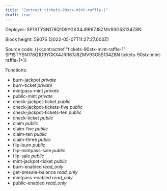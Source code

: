 ```yaml
---
title: "Contract tickets-90stx-mint-raffle-1"
draft: true
---
```

Deployer: SP1STYSN178Q1D9YGKX4JRR67J8ZMV93G5S134Z8N


 



Block height: 59076 (2022-05-07T11:27:27.000Z)

Source code: {{<contractref "tickets-90stx-mint-raffle-1" SP1STYSN178Q1D9YGKX4JRR67J8ZMV93G5S134Z8N tickets-90stx-mint-raffle-1>}}

Functions:

* burn-jackpot _private_
* burn-ticket _private_
* mintpass-mint _private_
* public-mint _private_
* check-jackpot-ticket _public_
* check-jackpot-tickets-five _public_
* check-jackpot-tickets-ten _public_
* check-ticket _public_
* claim _public_
* claim-five _public_
* claim-ten _public_
* claim-three _public_
* flip-burn _public_
* flip-mintpass-sale _public_
* flip-sale _public_
* mint-jackpot-ticket _public_
* burn-enabled _read_only_
* get-presale-balance _read_only_
* mintpass-enabled _read_only_
* public-enabled _read_only_
